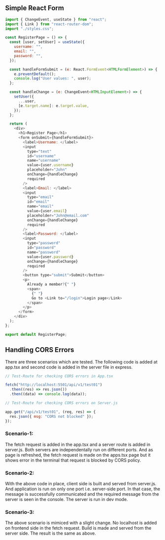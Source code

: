 ## Simple React Form

```js
import { ChangeEvent, useState } from "react";
import { Link } from "react-router-dom";
import "./styles.css";

const RegisterPage = () => {
  const [user, setUser] = useState({
    username: "",
    email: "",
    password: "",
  });

  const handleFormSubmit = (e: React.FormEvent<HTMLFormElement>) => {
    e.preventDefault();
    console.log("User values: ", user);
  };

  const handleChange = (e: ChangeEvent<HTMLInputElement>) => {
    setUser({
      ...user,
      [e.target.name]: e.target.value,
    });
  };

  return (
    <div>
      <h1>Register Page</h1>
      <form onSubmit={handleFormSubmit}>
        <label>Username: </label>
        <input
          type="text"
          id="username"
          name="username"
          value={user.username}
          placeholder="John"
          onChange={handleChange}
          required
        />
        <label>Email: </label>
        <input
          type="email"
          id="email"
          name="email"
          value={user.email}
          placeholder="John@email.com"
          onChange={handleChange}
          required
        />
        <label>Password: </label>
        <input
          type="password"
          id="password"
          name="password"
          value={user.password}
          onChange={handleChange}
          required
        />
        <button type="submit">Submit</button>
        <p>
          Already a member?{" "}
          <span>
            {" "}
            Go to <Link to="/login">Login page</Link>
          </span>
        </p>
      </form>
    </div>
  );
};

export default RegisterPage;
```

## Handling CORS Errors

There are three scenarios which are tested. The following code is added at app.tsx and second code is added in the server file in express.

```js title='App.tsx'
// Test-Route for checking CORS errors in App.tsx

fetch("http://localhost:5501/api/v1/test01")
  .then((res) => res.json())
  .then((data) => console.log(data));
```

```js title='server.js'
// Test-Route for checking CORS errors on Server.js

app.get("/api/v1/test01", (req, res) => {
  res.json({ msg: "CORS not blocked" });
});
```

### Scenario-1:

The fetch request is added in the app.tsx and a server route is added in server.js. Both servers are independentally run on different ports. And as page is refreshed, the fetch request is made on the apps.tsx page but it shows error in the terminal that request is blocked by CORS policy.

### Scenario-2:

With the above code in place, client side is built and served from server.js. And application is run on only one port i.e. server-side port.
In that case, the message is successfully communicated and the required message from the server is seen in the console.
The server is run in dev mode.

### Scenario-3:

The above scenario is mimiced with a slight change. No localhost is added on frontend side in the fetch request. Build is made and served from the server side. The result is the same as above.
